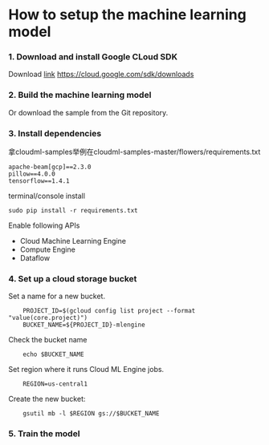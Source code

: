 # How to setup the machine learning model

### 1. Download and install Google CLoud SDK

Download [link](https://cloud.google.com/sdk/downloads) https://cloud.google.com/sdk/downloads


### 2. Build the machine learning model

Or download the sample from the Git repository.

### 3. Install dependencies

拿cloudml-samples举例在cloudml-samples-master/flowers/requirements.txt
```
apache-beam[gcp]==2.3.0
pillow==4.0.0
tensorflow==1.4.1
```
terminal/console install 
```
sudo pip install -r requirements.txt
```

Enable following APIs

* Cloud Machine Learning Engine
* Compute Engine
* Dataflow


### 4. Set up a cloud storage bucket

Set a name for a new bucket.
```
	PROJECT_ID=$(gcloud config list project --format "value(core.project)")
	BUCKET_NAME=${PROJECT_ID}-mlengine
```
Check the bucket name
```
 	echo $BUCKET_NAME
```
Set region where it runs Cloud ML Engine jobs.
```
	REGION=us-central1
```
Create the new bucket:
```
	gsutil mb -l $REGION gs://$BUCKET_NAME
```

### 5. Train the model

